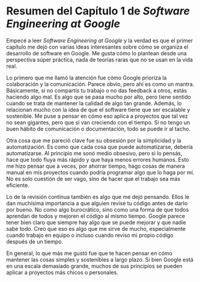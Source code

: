 # Resumen del Capítulo 1 de *Software Engineering at Google*

Empecé a leer *Software Engineering at Google* y la verdad es que el primer capítulo me dejó con varias ideas interesantes sobre cómo se organiza el desarrollo de software en Google.
Me gusta cómo lo plantean desde una perspectiva súper práctica, nada de teorías raras que no se usan en la vida real.

Lo primero que me llamó la atención fue cómo Google prioriza la colaboración y la comunicación. Parece obvio, pero ahí es como un mantra.
Básicamente, si no compartís tu trabajo o no das feedback a otros, estás haciendo algo mal. Es algo que se pasa mucho por alto, pero tiene sentido cuando se trata de mantener la calidad de algo tan grande.
Además, lo relacionan mucho con la idea de que el software tiene que ser escalable y sostenible. Me puse a pensar en cómo eso aplica a proyectos que tal vez no sean gigantes, pero que sí van creciendo con el tiempo.
Si no tengo un buen hábito de comunicación o documentación, todo se puede ir al tacho.

Otra cosa que me pareció clave fue su obsesión por la simplicidad y la automatización. Es como que cada cosa que puede automatizarse, debería automatizarse.
Al principio me sonó medio obsesivo, pero si lo pensás, hace que todo fluya más rápido y que haya menos errores humanos.
Esto me hizo pensar que a veces, por ahorrar tiempo, hago cosas de manera manual en mis proyectos cuando podría programar algo que lo haga por mí.
No es solo cuestión de ser vago, sino de hacer que el trabajo sea más eficiente.

Lo de la revisión continua también es algo que me dejó pensando. Ellos le dan muchísima importancia a que alguien revise tu código antes de darlo por bueno.
No como algo burocrático, sino como una forma de que todos aprendan de todos y mejoren el código al mismo tiempo. Google parece tener bien claro que siempre hay algo que se puede mejorar y que nadie sabe todo.
Creo que eso es algo que me sirve de mucho, especialmente cuando trabajo en equipo o incluso cuando reviso mi propio código después de un tiempo.

En general, lo que más me gustó fue que te hacen pensar en cómo mantener las cosas simples y sostenibles a largo plazo.
Si bien Google está en una escala demasiado grande, muchos de sus principios se pueden aplicar a proyectos más chicos o personales.

